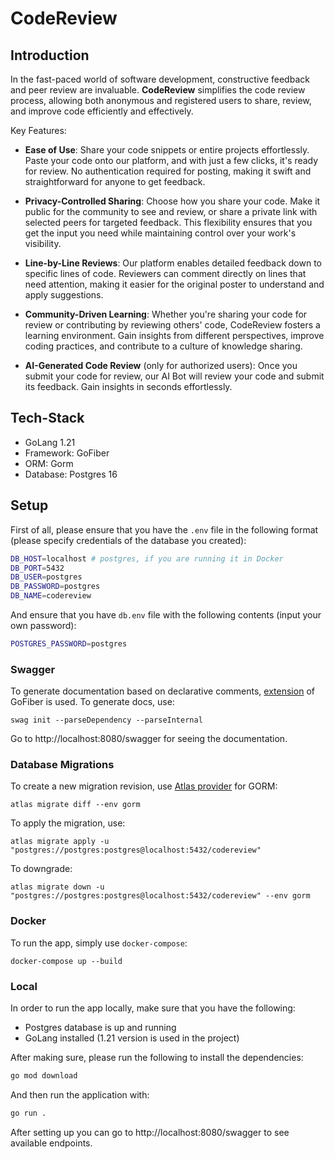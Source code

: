 # CodeReview

## Introduction

In the fast-paced world of software development, constructive feedback and peer review are invaluable. **CodeReview** simplifies the code review process, allowing both anonymous and registered users to share, review, and improve code efficiently and effectively.


Key Features:

- **Ease of Use**: Share your code snippets or entire projects effortlessly. Paste your code onto our platform, and with just a few clicks, it's ready for review. No authentication required for posting, making it swift and straightforward for anyone to get feedback.

- **Privacy-Controlled Sharing**: Choose how you share your code. Make it public for the community to see and review, or share a private link with selected peers for targeted feedback. This flexibility ensures that you get the input you need while maintaining control over your work's visibility.

- **Line-by-Line Reviews**: Our platform enables detailed feedback down to specific lines of code. Reviewers can comment directly on lines that need attention, making it easier for the original poster to understand and apply suggestions.

- **Community-Driven Learning**: Whether you're sharing your code for review or contributing by reviewing others' code, CodeReview fosters a learning environment. Gain insights from different perspectives, improve coding practices, and contribute to a culture of knowledge sharing.

- **AI-Generated Code Review** (only for authorized users): Once you submit your code for review, our AI Bot will review your code and submit its feedback. Gain insights in seconds effortlessly.

## Tech-Stack

- GoLang 1.21
- Framework: GoFiber
- ORM: Gorm
- Database: Postgres 16

## Setup

First of all, please ensure that you have the `.env` file in the following format (please specify credentials of the database you created):

```bash
DB_HOST=localhost # postgres, if you are running it in Docker
DB_PORT=5432
DB_USER=postgres
DB_PASSWORD=postgres
DB_NAME=codereview
```

And ensure that you have `db.env` file with the following contents (input your own password):
```bash
POSTGRES_PASSWORD=postgres
```

### Swagger

To generate documentation based on declarative comments, [extension](https://github.com/gofiber/swagger) of GoFiber is used. To generate docs, use:

```
swag init --parseDependency --parseInternal
```

Go to http://localhost:8080/swagger for seeing the documentation.

### Database Migrations

To create a new migration revision, use [Atlas provider](https://github.com/ariga/atlas-provider-gorm) for GORM:
```
atlas migrate diff --env gorm 
```

To apply the migration, use:

```
atlas migrate apply -u "postgres://postgres:postgres@localhost:5432/codereview"
```

To downgrade:
```
atlas migrate down -u "postgres://postgres:postgres@localhost:5432/codereview" --env gorm
```

### Docker

To run the app, simply use `docker-compose`:

```
docker-compose up --build
```

### Local

In order to run the app locally, make sure that you have the following:
- Postgres database is up and running
- GoLang installed (1.21 version is used in the project)


After making sure, please run the following to install the dependencies:
```bash
go mod download
```


And then run the application with:
```bash
go run .
```

After setting up you can go to http://localhost:8080/swagger to see available endpoints.
